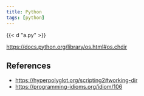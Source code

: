 ```yaml
---
title: Python
tags: [python]
---
```


{{< d "a.py" >}}

<https://docs.python.org/library/os.html#os.chdir>

## References

- <https://hyperpolyglot.org/scripting2#working-dir>
- <https://programming-idioms.org/idiom/106>
